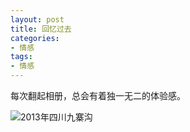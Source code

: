 ```yaml
---
layout: post
title: 回忆过去
categories:
- 情感
tags:
- 情感
---
```


每次翻起相册，总会有着独一无二的体验感。

![2013年四川九寨沟][1]


  [1]: http://jeffzhang.com/blog/image/16446.jpg